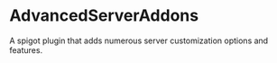 # AdvancedServerAddons
A spigot plugin that adds numerous server customization options and features.
